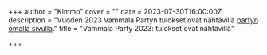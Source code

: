 +++
author = "Kimmo"
cover = ""
date = 2023-07-30T16:00:00Z
description = "Vuoden 2023 Vammala Partyn tulokset ovat nähtävillä [partyn omalla sivulla](/parties/2023-yllattava-kaiken-hyvan-kasvupaikka/)."
title = "Vammala Party 2023: tulokset ovat nähtävillä"

+++
